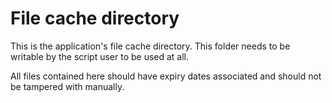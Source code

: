 File cache directory
====================

This is the application's file cache directory. This folder needs to be writable by the script user to be used at all.

All files contained here should have expiry dates associated and should not be tampered with manually.
